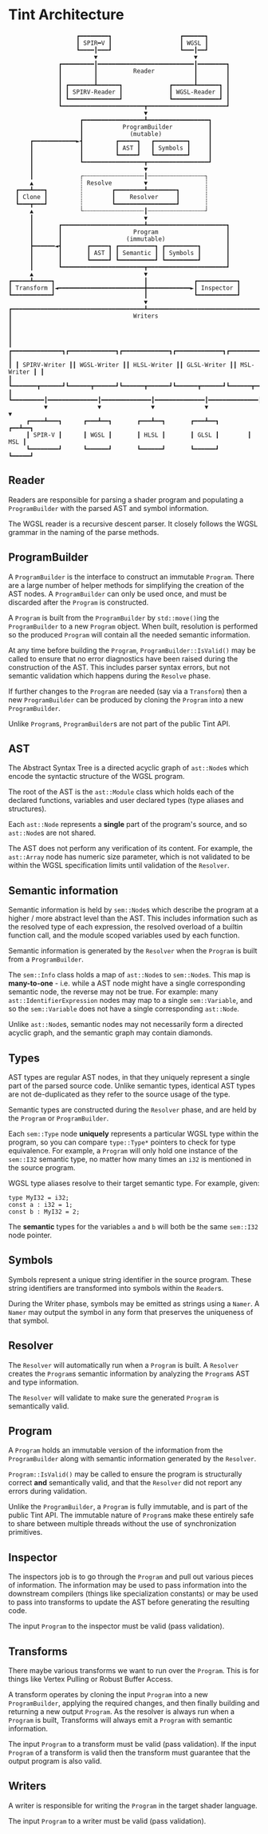 # Tint Architecture

```
                   ┏━━━━━━━━┓                   ┏━━━━━━┓
                   ┃ SPIR━V ┃                   ┃ WGSL ┃
                   ┗━━━━┃━━━┛                   ┗━━━┃━━┛
                        ▼                           ▼
              ┏━━━━━━━━━┃━━━━━━━━━━━━━━━━━━━━━━━━━━━┃━━━━━━━━┓
              ┃         ┃          Reader           ┃        ┃
              ┃         ┃                           ┃        ┃
              ┃ ┏━━━━━━━┻━━━━━━┓             ┏━━━━━━┻━━━━━━┓ ┃
              ┃ ┃ SPIRV-Reader ┃             ┃ WGSL-Reader ┃ ┃
              ┃ ┗━━━━━━━━━━━━━━┛             ┗━━━━━━━━━━━━━┛ ┃
              ┗━━━━━━━━━━━━━━━━━━━━━━━┳━━━━━━━━━━━━━━━━━━━━━━┛
                                      ▼
                    ┏━━━━━━━━━━━━━━━━━┻━━━━━━━━━━━━━━━━━┓
                    ┃           ProgramBuilder          ┃
                    ┃             (mutable)             ┃
      ┏━━━━━━━━━━━━►┫         ┏━━━━━┓   ┏━━━━━━━━━┓     ┃
      ┃             ┃         ┃ AST ┃   ┃ Symbols ┃     ┃
      ┃             ┃         ┗━━━━━┛   ┗━━━━━━━━━┛     ┃
      ┃             ┗━━━━━━━━━━━━━━━━━┳━━━━━━━━━━━━━━━━━┛
      ┃                               ▼
      ┃             ┌┄┄┄┄┄┄┄┄┄┄┄┄┄┄┄┄┄┃┄┄┄┄┄┄┄┄┄┄┄┄┄┄┄┄┐
      ▲             ┆ Resolve         ▼                ┆
  ┏━━━┻━━━┓         ┆        ┏━━━━━━━━┻━━━━━━━━┓       ┆
  ┃ Clone ┃         ┆        ┃    Resolver     ┃       ┆
  ┗━━━┳━━━┛         ┆        ┗━━━━━━━━━━━━━━━━━┛       ┆
      ▲             └┄┄┄┄┄┄┄┄┄┄┄┄┄┄┄┄┄┃┄┄┄┄┄┄┄┄┄┄┄┄┄┄┄┄┘
      ┃                               ▼
      ┃       ┏━━━━━━━━━━━━━━━━━━━━━━━┻━━━━━━━━━━━━━━━━━━━━━━┓
      ┃       ┃                    Program                   ┃
      ┃       ┃                  (immutable)                 ┃
      ┣━━━━━━◄┫       ┏━━━━━┓ ┏━━━━━━━━━━┓ ┏━━━━━━━━━┓       ┃
      ┃       ┃       ┃ AST ┃ ┃ Semantic ┃ ┃ Symbols ┃       ┃
      ┃       ┃       ┗━━━━━┛ ┗━━━━━━━━━━┛ ┗━━━━━━━━━┛       ┃
      ┃       ┗━━━━━━━━━━━━━━━━━━━━━━━┳━━━━━━━━━━━━━━━━━━━━━━┛
      ▲                               ▼
┏━━━━━┻━━━━━┓                         ┃             ┏━━━━━━━━━━━┓
┃ Transform ┃◄━━━━━━━━━━━━━━━━━━━━━━━━╋━━━━━━━━━━━━►┃ Inspector ┃
┗━━━━━━━━━━━┛                         ┃             ┗━━━━━━━━━━━┛
                                      ▼
┏━━━━━━━━━━━━━━━━━━━━━━━━━━━━━━━━━━━━━┻━━━━━━━━━━━━━━━━━━━━━━━━━━━━━━━━━━━━━━━┓
┃                                  Writers                                    ┃
┃                                                                             ┃
┃ ┏━━━━━━━━━━━━━━┓┏━━━━━━━━━━━━━┓┏━━━━━━━━━━━━━┓┏━━━━━━━━━━━━━┓┏━━━━━━━━━━━━┓ ┃
┃ ┃ SPIRV-Writer ┃┃ WGSL-Writer ┃┃ HLSL-Writer ┃┃ GLSL-Writer ┃┃ MSL-Writer ┃ ┃
┃ ┗━━━━━━━┳━━━━━━┛┗━━━━━━┳━━━━━━┛┗━━━━━━┳━━━━━━┛┗━━━━━━┳━━━━━━┛┗━━━━━━┳━━━━━┛ ┃
┗━━━━━━━━━┃━━━━━━━━━━━━━━┃━━━━━━━━━━━━━━┃━━━━━━━━━━━━━━┃━━━━━━━━━━━━━━┃━━━━━━━┛
          ▼              ▼              ▼              ▼              ▼
     ┏━━━━┻━━━┓      ┏━━━┻━━┓       ┏━━━┻━━┓       ┏━━━┻━━┓        ┏━━┻━━┓
     ┃ SPIR-V ┃      ┃ WGSL ┃       ┃ HLSL ┃       ┃ GLSL ┃        ┃ MSL ┃
     ┗━━━━━━━━┛      ┗━━━━━━┛       ┗━━━━━━┛       ┗━━━━━━┛        ┗━━━━━┛
```

## Reader

Readers are responsible for parsing a shader program and populating a
`ProgramBuilder` with the parsed AST and symbol information.

The WGSL reader is a recursive descent parser. It closely follows the WGSL
grammar in the naming of the parse methods.

## ProgramBuilder

A `ProgramBuilder` is the interface to construct an immutable `Program`.
There are a large number of helper methods for simplifying the creation of the
AST nodes. A `ProgramBuilder` can only be used once, and must be discarded after
the `Program` is constructed.

A `Program` is built from the `ProgramBuilder` by `std::move()`ing the
`ProgramBuilder` to a new `Program` object. When built, resolution is performed
so the produced `Program` will contain all the needed semantic information.

At any time before building the `Program`, `ProgramBuilder::IsValid()` may be
called to ensure that no error diagnostics have been raised during the
construction of the AST. This includes parser syntax errors, but not semantic
validation which happens during the `Resolve` phase.

If further changes to the `Program` are needed (say via a `Transform`) then a
new `ProgramBuilder` can be produced by cloning the `Program` into a new
`ProgramBuilder`.

Unlike `Program`s, `ProgramBuilder`s are not part of the public Tint API.

## AST

The Abstract Syntax Tree is a directed acyclic graph of `ast::Node`s which
encode the syntactic structure of the WGSL program.

The root of the AST is the `ast::Module` class which holds each of the declared
functions, variables and user declared types (type aliases and structures).

Each `ast::Node` represents a **single** part of the program's source, and so
`ast::Node`s are not shared.

The AST does not perform any verification of its content. For example, the
`ast::Array` node has numeric size parameter, which is not validated to be
within the WGSL specification limits until validation of the `Resolver`.

## Semantic information

Semantic information is held by `sem::Node`s which describe the program at
a higher / more abstract level than the AST. This includes information such as
the resolved type of each expression, the resolved overload of a builtin
function call, and the module scoped variables used by each function.

Semantic information is generated by the `Resolver` when the `Program`
is built from a `ProgramBuilder`.

The `sem::Info` class holds a map of `ast::Node`s to `sem::Node`s.
This map is **many-to-one** - i.e. while a AST node might have a single
corresponding semantic node, the reverse may not be true. For example:
many `ast::IdentifierExpression` nodes may map to a single `sem::Variable`,
and so the `sem::Variable` does not have a single corresponding
`ast::Node`.

Unlike `ast::Node`s, semantic nodes may not necessarily form a directed acyclic
graph, and the semantic graph may contain diamonds.

## Types

AST types are regular AST nodes, in that they uniquely represent a single part
of the parsed source code. Unlike semantic types, identical AST types are not
de-duplicated as they refer to the source usage of the type.

Semantic types are constructed during the `Resolver` phase, and are held by
the `Program` or `ProgramBuilder`.

Each `sem::Type` node **uniquely** represents a particular WGSL type within the
program, so you can compare `type::Type*` pointers to check for type
equivalence. For example, a `Program` will only hold one instance of the
`sem::I32` semantic type, no matter how many times an `i32` is mentioned in the
source program.

WGSL type aliases resolve to their target semantic type. For example, given:

```wgsl
type MyI32 = i32;
const a : i32 = 1;
const b : MyI32 = 2;
```

The **semantic** types for the variables `a` and `b` will both be the same
`sem::I32` node pointer.

## Symbols

Symbols represent a unique string identifier in the source program. These string
identifiers are transformed into symbols within the `Reader`s.

During the Writer phase, symbols may be emitted as strings using a `Namer`.
A `Namer` may output the symbol in any form that preserves the uniqueness of
that symbol.

## Resolver

The `Resolver` will automatically run when a `Program` is built.
A `Resolver` creates the `Program`s semantic information by analyzing the
`Program`s AST and type information.

The `Resolver` will validate to make sure the generated `Program` is
semantically valid.

## Program

A `Program` holds an immutable version of the information from the
`ProgramBuilder` along with semantic information generated by the
`Resolver`.

`Program::IsValid()` may be called to ensure the program is structurally correct
**and** semantically valid, and that the `Resolver` did not report any errors
during validation.

Unlike the `ProgramBuilder`, a `Program` is fully immutable, and is part of the
public Tint API. The immutable nature of `Program`s make these entirely safe
to share between multiple threads without the use of synchronization primitives.

## Inspector

The inspectors job is to go through the `Program` and pull out various pieces of
information. The information may be used to pass information into the downstream
compilers (things like specialization constants) or may be used to pass into
transforms to update the AST before generating the resulting code.

The input `Program` to the inspector must be valid (pass validation).

## Transforms

There maybe various transforms we want to run over the `Program`.
This is for things like Vertex Pulling or Robust Buffer Access.

A transform operates by cloning the input `Program` into a new `ProgramBuilder`,
applying the required changes, and then finally building and returning a new
output `Program`. As the resolver is always run when a `Program` is built,
Transforms will always emit a `Program` with semantic information.

The input `Program` to a transform must be valid (pass validation).
If the input `Program` of a transform is valid then the transform must guarantee
that the output program is also valid.

## Writers

A writer is responsible for writing the `Program` in the target shader language.

The input `Program` to a writer must be valid (pass validation).
